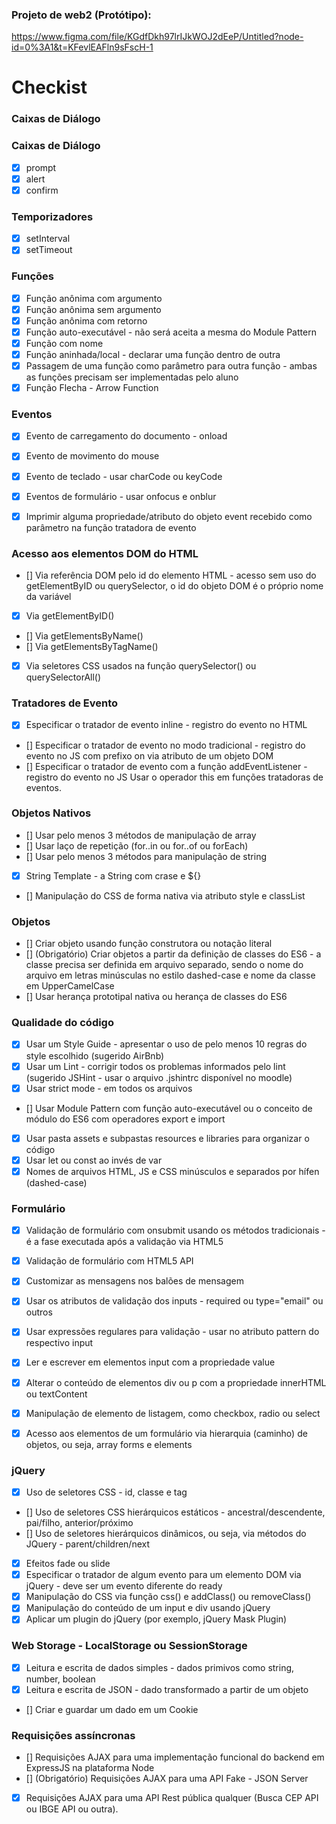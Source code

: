 ### Projeto de web2 (Protótipo):
https://www.figma.com/file/KGdfDkh97lrIJkWOJ2dEeP/Untitled?node-id=0%3A1&t=KFevlEAFln9sFscH-1

# Checkist
### Caixas de Diálogo

### Caixas de Diálogo
- [X] prompt
- [X] alert
- [X] confirm

### Temporizadores
- [X] setInterval
- [X] setTimeout

### Funções
- [X] Função anônima com argumento
- [X] Função anônima sem argumento
- [X] Função anônima com retorno
- [X] Função auto-executável - não será aceita a mesma do Module Pattern
- [X] Função com nome
- [X] Função aninhada/local - declarar uma função dentro de outra
- [X] Passagem de uma função como parâmetro para outra função - ambas as funções precisam ser implementadas pelo aluno
- [X] Função Flecha - Arrow Function

### Eventos
- [X] Evento de carregamento do documento - onload
- [X] Evento de movimento do mouse
- [X] Evento de teclado - usar charCode ou keyCode
- [X] Eventos de formulário - usar onfocus e onblur
- [X] Imprimir alguma propriedade/atributo do objeto event recebido como parâmetro na função tratadora de evento


### Acesso aos elementos DOM do HTML
- [] Via referência DOM pelo id do elemento HTML - acesso sem uso do getElementByID ou querySelector, o id do objeto DOM é o próprio nome da variável
- [X] Via getElementByID()
- [] Via getElementsByName()
- [] Via getElementsByTagName()
- [X] Via seletores CSS usados na função querySelector() ou querySelectorAll()

### Tratadores de Evento
- [X] Especificar o tratador de evento inline - registro do evento no HTML
- [] Especificar o tratador de evento no modo tradicional - registro do evento no JS com prefixo on via atributo de um objeto DOM
- [] Especificar o tratador de evento com a função addEventListener - registro do evento no JS
Usar o operador this em funções tratadoras de eventos.

### Objetos Nativos
- [] Usar pelo menos 3 métodos de manipulação de array
- [] Usar laço de repetição (for..in ou for..of ou forEach)
- [] Usar pelo menos 3 métodos para manipulação de string
- [X] String Template - a String com crase e ${}
- [] Manipulação do CSS de forma nativa via atributo style e classList

### Objetos
- [] Criar objeto usando função construtora ou notação literal
- [] (Obrigatório) Criar objetos a partir da definição de classes do ES6 - a classe precisa ser definida em arquivo separado, sendo o nome do arquivo em letras minúsculas no estilo dashed-case e nome da classe em UpperCamelCase
- [] Usar herança prototipal nativa ou herança de classes do ES6


### Qualidade do código
- [X] Usar um Style Guide - apresentar o uso de pelo menos 10 regras do style escolhido (sugerido AirBnb)
- [X] Usar um Lint - corrigir todos os problemas informados pelo lint (sugerido JSHint - usar o arquivo .jshintrc disponível no moodle)
- [X] Usar strict mode - em todos os arquivos
- [] Usar Module Pattern com função auto-executável ou o conceito de módulo do ES6 com operadores export e import
- [X] Usar pasta assets e subpastas resources e libraries para organizar o código
- [X] Usar let ou const ao invés de var
- [X] Nomes de arquivos HTML, JS e CSS minúsculos e separados por hífen (dashed-case)
### Formulário
- [X] Validação de formulário com onsubmit usando os métodos tradicionais - é a fase executada após a validação via HTML5
- [X] Validação de formulário com HTML5 API
- [X] Customizar as mensagens nos balões de mensagem
- [X] Usar os atributos de validação dos inputs - required ou type="email" ou outros
- [X] Usar expressões regulares para validação - usar no atributo pattern do respectivo input
- [X] Ler e escrever em elementos input com a propriedade value
- [X] Alterar o conteúdo de elementos div ou p com a propriedade innerHTML ou textContent
- [X] Manipulação de elemento de listagem, como checkbox, radio ou select
- [X] Acesso aos elementos de um formulário via hierarquia (caminho) de objetos, ou seja, array forms e elements


### jQuery
- [X] Uso de seletores CSS - id, classe e tag
- [] Uso de seletores CSS hierárquicos estáticos - ancestral/descendente, pai/filho, anterior/próximo
- [] Uso de seletores hierárquicos dinâmicos, ou seja, via métodos do JQuery - parent/children/next
- [X] Efeitos fade ou slide
- [X] Especificar o tratador de algum evento para um elemento DOM via jQuery - deve ser um evento diferente do ready
- [X] Manipulação do CSS via função css() e addClass() ou removeClass()
- [X] Manipulação do conteúdo de um input e div usando jQuery
- [X] Aplicar um plugin do jQuery (por exemplo, jQuery Mask Plugin)

### Web Storage - LocalStorage ou SessionStorage
- [X] Leitura e escrita de dados simples - dados primivos como string, number, boolean
- [X] Leitura e escrita de JSON - dado transformado a partir de um objeto
- [] Criar e guardar um dado em um Cookie

### Requisições assíncronas
- [] Requisições AJAX para uma implementação funcional do backend em ExpressJS na plataforma Node
- [] (Obrigatório) Requisições AJAX para uma API Fake - JSON Server 
- [X] Requisições AJAX para uma API Rest pública qualquer (Busca CEP API ou IBGE API ou outra).
